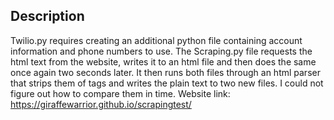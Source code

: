 ## Description

Twilio.py requires creating an additional python file containing account information and phone numbers to use. The Scraping.py file requests the html text from the website, writes it to an html file and then does the same once again two seconds later. It then runs both files through an html parser that strips them of tags and writes the plain text to two new files. I could not figure out how to compare them in time.
Website link: https://giraffewarrior.github.io/scrapingtest/

